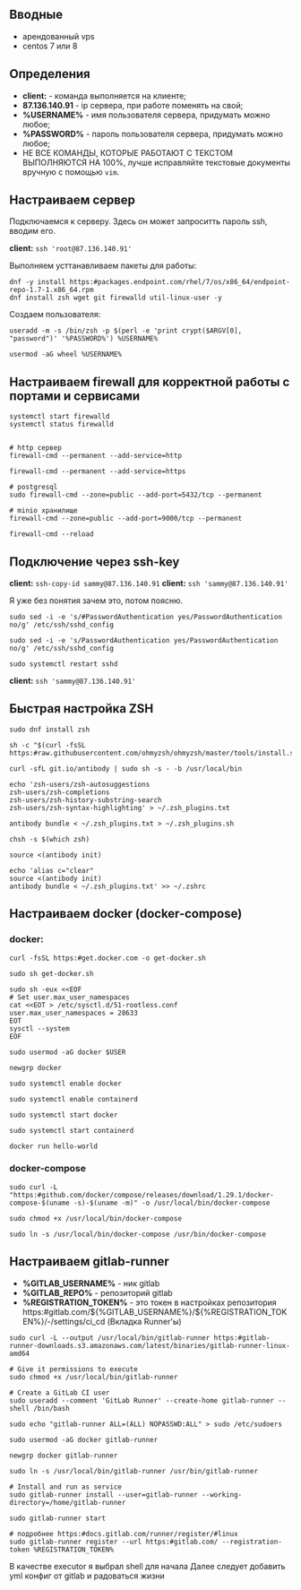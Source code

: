 ## Вводные

- арендованный vps
- centos 7 или 8


## Определения

- __client:__ - команда выполняется на клиенте;
- __87.136.140.91__ - ip сервера, при работе поменять на свой;
- __%USERNAME%__ - имя пользователя сервера, придумать можно любое;
- __%PASSWORD%__ - пароль пользователя сервера, придумать можно любое;
- НЕ ВСЕ КОМАНДЫ, КОТОРЫЕ РАБОТАЮТ С ТЕКСТОМ ВЫПОЛНЯЮТСЯ НА 100%, лучше исправляйте текстовые документы вручную с помощью `vim`.

## Настраиваем сервер

Подключаемся к серверу.
Здесь он может запроситть пароль ssh, вводим его.

__client:__ `ssh 'root@87.136.140.91'`

Выполняем усттанавливаем пакеты для работы:
```
dnf -y install https:#packages.endpoint.com/rhel/7/os/x86_64/endpoint-repo-1.7-1.x86_64.rpm
dnf install zsh wget git firewalld util-linux-user -y
```

Создаем пользователя:
```
useradd -m -s /bin/zsh -p $(perl -e 'print crypt($ARGV[0], "password")' '%PASSWORD%') %USERNAME%

usermod -aG wheel %USERNAME%
```

## Настраиваем firewall для корректной работы с портами и сервисами

```
systemctl start firewalld
systemctl status firewalld


# http сервер
firewall-cmd --permanent --add-service=http

firewall-cmd --permanent --add-service=https

# postgresql
sudo firewall-cmd --zone=public --add-port=5432/tcp --permanent

# minio хранилище
firewall-cmd --zone=public --add-port=9000/tcp --permanent

firewall-cmd --reload
```

## Подключение через ssh-key


__client:__ `ssh-copy-id sammy@87.136.140.91`
__client:__ `ssh 'sammy@87.136.140.91'`

Я уже без понятия зачем это, потом поясню.
```
sudo sed -i -e 's/#PasswordAuthentication yes/PasswordAuthentication no/g' /etc/ssh/sshd_config

sudo sed -i -e 's/PasswordAuthentication yes/PasswordAuthentication no/g' /etc/ssh/sshd_config

sudo systemctl restart sshd
```

__client:__ `ssh 'sammy@87.136.140.91'`

## Быстрая настройка ZSH
```
sudo dnf install zsh

sh -c "$(curl -fsSL https:#raw.githubusercontent.com/ohmyzsh/ohmyzsh/master/tools/install.sh)"

curl -sfL git.io/antibody | sudo sh -s - -b /usr/local/bin

echo 'zsh-users/zsh-autosuggestions
zsh-users/zsh-completions
zsh-users/zsh-history-substring-search
zsh-users/zsh-syntax-highlighting' > ~/.zsh_plugins.txt

antibody bundle < ~/.zsh_plugins.txt > ~/.zsh_plugins.sh

chsh -s $(which zsh)

source <(antibody init)

echo 'alias c="clear"
source <(antibody init)
antibody bundle < ~/.zsh_plugins.txt' >> ~/.zshrc
```

## Настраиваем docker (docker-compose)

### docker:
```
curl -fsSL https:#get.docker.com -o get-docker.sh

sudo sh get-docker.sh

sudo sh -eux <<EOF
# Set user.max_user_namespaces
cat <<EOT > /etc/sysctl.d/51-rootless.conf
user.max_user_namespaces = 28633
EOT
sysctl --system
EOF

sudo usermod -aG docker $USER

newgrp docker 

sudo systemctl enable docker

sudo systemctl enable containerd

sudo systemctl start docker

sudo systemctl start containerd

docker run hello-world
```

### docker-compose
```
sudo curl -L "https:#github.com/docker/compose/releases/download/1.29.1/docker-compose-$(uname -s)-$(uname -m)" -o /usr/local/bin/docker-compose

sudo chmod +x /usr/local/bin/docker-compose

sudo ln -s /usr/local/bin/docker-compose /usr/bin/docker-compose
```

## Настраиваем gitlab-runner

- __%GITLAB_USERNAME%__ - ник gitlab
- __%GITLAB_REPO%__ - репозиторий gitlab
- __%REGISTRATION_TOKEN%__ - это токен в настройках репозитория https:#gitlab.com/${%GITLAB_USERNAME%}/${%REGISTRATION_TOKEN%}/-/settings/ci_cd (Вкладка Runner'ы)
```
sudo curl -L --output /usr/local/bin/gitlab-runner https:#gitlab-runner-downloads.s3.amazonaws.com/latest/binaries/gitlab-runner-linux-amd64

# Give it permissions to execute
sudo chmod +x /usr/local/bin/gitlab-runner

# Create a GitLab CI user
sudo useradd --comment 'GitLab Runner' --create-home gitlab-runner --shell /bin/bash

sudo echo "gitlab-runner ALL=(ALL) NOPASSWD:ALL" > sudo /etc/sudoers

sudo usermod -aG docker gitlab-runner

newgrp docker gitlab-runner

sudo ln -s /usr/local/bin/gitlab-runner /usr/bin/gitlab-runner

# Install and run as service
sudo gitlab-runner install --user=gitlab-runner --working-directory=/home/gitlab-runner

sudo gitlab-runner start

# подробнее https:#docs.gitlab.com/runner/register/#linux
sudo gitlab-runner register --url https:#gitlab.com/ --registration-token %REGISTRATION_TOKEN%
```
В качестве executor я выбрал shell для начала
Далее следует добавить yml конфиг от gitlab и радоваться жизни